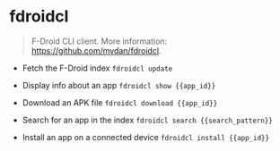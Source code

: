 # fdroidcl
> F-Droid CLI client.
> More information: <https://github.com/mvdan/fdroidcl>.

- Fetch the F-Droid index
`fdroidcl update`

- Display info about an app
`fdroidcl show {{app_id}}`

- Download an APK file
`fdroidcl download {{app_id}}`

- Search for an app in the index
`fdroidcl search {{search_pattern}}`

- Install an app on a connected device
`fdroidcl install {{app_id}}`
